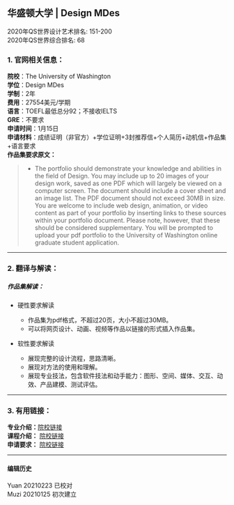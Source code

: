 ## 华盛顿大学 | Design MDes

2020年QS世界设计艺术排名: 151-200  
2020年QS世界综合排名: 68  

### 1. 官网相关信息：

**院校**：The University of Washington  
**学位**：Design MDes  
**学制**：2年  
**费用**：27554美元/学期  
**语言**：TOEFL最低总分92；不接收IELTS  
**GRE**：不要求  
**申请时间**：1月15日  
**申请材料**：成绩证明（非官方）+学位证明+3封推荐信+个人简历+动机信+作品集+语言要求  
**作品集要求原文：**

> - The portfolio should demonstrate your knowledge and abilities in the field of Design. You may include up to 20 images of your design work, saved as one PDF which will largely be viewed on a computer screen. The document should include a cover sheet and an image list. The PDF document should not exceed 30MB in size. You are welcome to include web design, animation, or video content as part of your portfolio by inserting links to these sources within your portfolio document. Please note, however, that these should be considered supplementary. You will be prompted to upload your pdf portfolio to the University of Washington online graduate student application.

---

### 2. 翻译与解读：  

##### 作品集解读：  
- 硬性要求解读  
  - 作品集为pdf格式，不超过20页，大小不超过30MB。  
  - 可以将网页设计、动画、视频等作品以链接的形式插入作品集。  

- 软性要求解读  
  - 展现完整的设计流程，思路清晰。  
  - 展现对方法的使用和理解。  
  - 展现专业技法，包含软件技法和动手能力：图形、空间、媒体、交互、动效、产品建模、测试评估。  



---

### 3. 有用链接：

**专业介绍：**[院校链接](https://art.washington.edu/design/design-mdes)  
**课程介绍：** [院校链接](https://art.washington.edu/design/master-design-degree-requirements)  
**申请要求：** [院校链接](https://art.washington.edu/design/graduate-admissions)  


---


#### 编辑历史
Yuan 20210223 已校对  
Muzi 20210125 初次建立
